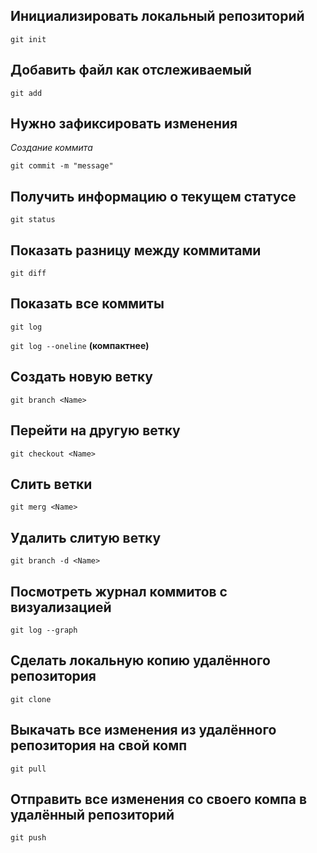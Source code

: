 
## Инициализировать локальный репозиторий
  ```git init```

## Добавить файл как отслеживаемый 
  ```git add```

## Нужно зафиксировать изменения
*Создание коммита*

  ```git commit -m "message"```

## Получить информацию о текущем статусе
  ```git status```  

## Показать разницу между коммитами
  ```git diff```

## Показать все коммиты
  ```git log```
  
  ```git log --oneline``` **(компактнее)**



## Создать новую ветку
  ```git branch <Name>```

## Перейти на другую ветку
  ```git checkout <Name>```

## Слить ветки
  ```git merg <Name>```

## Удалить слитую ветку
  ```git branch -d <Name>```

## Посмотреть журнал коммитов с визуализацией
  ```git log --graph```


## Сделать локальную копию удалённого репозитория
  ```git clone```

## Выкачать все изменения из удалённого репозитория на свой комп
  ```git pull```

## Отправить все изменения со своего компа в удалённый репозиторий
  ```git push```